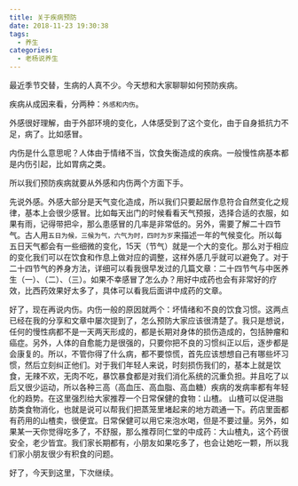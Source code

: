 ```yaml
---
title: 关于疾病预防
date: 2018-11-23 19:30:38
tags: 
  - 养生
categories:
  - 老杨说养生
---
```


最近季节交替，生病的人真不少。今天想和大家聊聊如何预防疾病。
<!--more-->

疾病从成因来看，分两种：`外感和内伤`。

外感很好理解，由于外部环境的变化，人体感受到了这个变化，由于自身抵抗力不足，病了。比如感冒。

内伤是什么意思呢？人体由于情绪不当，饮食失衡造成的疾病。一般慢性病基本都是内伤引起，比如胃病之类。

所以我们预防疾病就要从外感和内伤两个方面下手。

先说外感。外感大部分是天气变化造成，所以我们只要起居作息符合自然变化之规律，基本上会很少感冒。比如每天出门的时候看看天气预报，选择合适的衣服，如果有雨，记得带把伞，那么患感冒的几率是非常低的。另外，需要了解二十四节气。古人用`五日为候，三候为气，六气为时，四时为岁`来描述一年的气候变化。所以每五日天气都会有一些细微的变化，15天（节气）就是一个大的变化。那么对于相应的变化我们可以在饮食和作息上做对应的调整，这样外感几乎就可以避免了。对于二十四节气的养身方法，详细可以看我很早发过的几篇文章：二十四节气与中医养生（一）、（二）、（三）。如果不幸感冒了怎么办？用好中成药也会有非常好的疗效，比西药效果好太多了，具体可以看我后面讲中成药的文章。

好了，现在再说内伤。内伤一般的原因就两个：坏情绪和不良的饮食习惯。这两点已经在我的分享和文章中屡次提到了，怎么预防大家应该很清楚了。我只是想说，任何的慢性病都不是一天两天形成的，都是长期对身体的损伤造成的，包括肿瘤和癌症。另外，人体的自愈能力是很强的，只要你把不良的习惯纠正以后，逐步都是会康复的。所以，不管你得了什么病，都不要惊慌，首先应该想想自己有哪些坏习惯，然后立刻纠正他们。对于我们年轻人来说，时刻损伤我们的，基本上就是饮食，无辣不欢，无肉不吃，暴饮暴食都是对我们消化系统的沉重负担。并且吃了以后又很少运动，所以各种三高（高血压、高血脂、高血糖）疾病的发病率都有年轻化的趋势。在这里强烈给大家推荐一个日常保健的食物：山楂。 山楂可以促进脂肪类食物消化，也就是说可以帮我们把蒸笼里堵起来的地方疏通一下。药店里面都有药用的山楂卖，很便宜。日常保健可以用它来泡水喝，但是不要过量。另外，如果某一天你觉得吃多了，不舒服，那么推荐同仁堂的中成药：大山楂丸，这个药很安全，老少皆宜。我们家长期都有，小朋友如果吃多了，也会让她吃一颗，所以我们家小朋友很少有积食的问题。

好了，今天到这里，下次继续。
